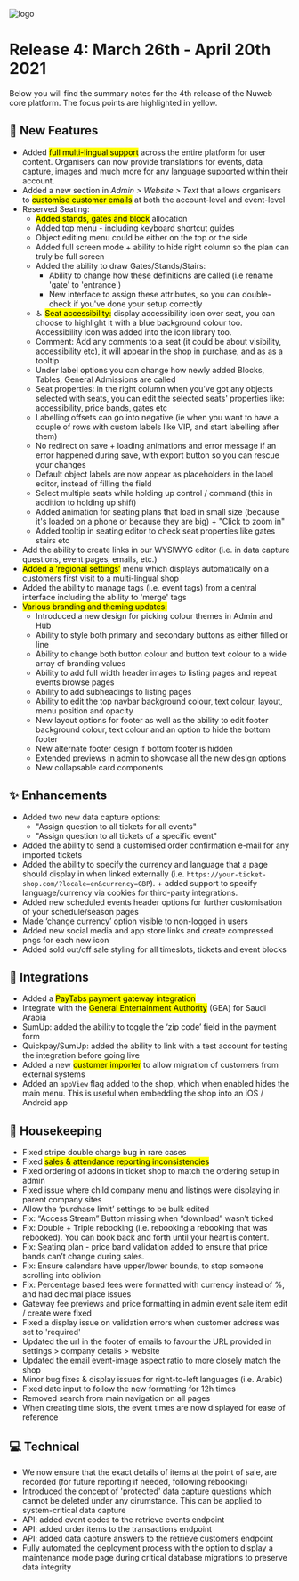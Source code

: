 ![logo](https://user-images.githubusercontent.com/57409655/115874120-a567c880-a43b-11eb-95ea-9297cfea6658.png)


# Release 4: March 26th - April 20th 2021
Below you will find the summary notes for the 4th release of the Nuweb core platform. The focus points are highlighted in yellow.

## 🚀 New Features
- Added <mark>full multi-lingual support</mark> across the entire platform for user content. Organisers can now provide translations for events, data capture, images and much more for any language supported within their account.
- Added a new section in _Admin > Website > Text_ that allows organisers to <mark>customise customer emails</mark> at both the account-level and event-level
- Reserved Seating:
  - <mark>Added stands, gates and block</mark> allocation
  - Added top menu - including keyboard shortcut guides
  - Object editing menu could be either on the top or the side
  - Added full screen mode + ability to hide right column so the plan can truly be full screen
  - Added the ability to draw Gates/Stands/Stairs:
    - Ability to change how these definitions are called (i.e rename 'gate' to 'entrance')
    - New interface to assign these attributes, so you can double-check if you've done your setup correctly
  - ♿︎ <mark>Seat accessibility:</mark> display accessibility icon over seat, you can choose to highlight it with a blue background colour too. Accessibility icon was added into the icon library too.
  - Comment: Add any comments to a seat (it could be about visibility, accessibility etc), it will appear in the shop in purchase, and as as a tooltip
  - Under label options you can change how newly added Blocks, Tables, General Admissions are called
  - Seat properties: in the right column when you've got any objects selected with seats, you can edit the selected seats' properties like: accessibility, price bands, gates etc
  - Labelling offsets can go into negative (ie when you want to have a couple of rows with custom labels like VIP, and start labelling after them)
  - No redirect on save + loading animations and error message if an error happened during save, with export button so you can rescue your changes
  - Default object labels are now appear as placeholders in the label editor, instead of filling the field
  - Select multiple seats while holding up control / command (this in addition to holding up shift)
  - Added animation for seating plans that load in small size (because it's loaded on a phone or because they are big) + "Click to zoom in"
  - Added tooltip in seating editor to check seat properties like gates stairs etc
- Add the ability to create links in our WYSIWYG editor (i.e. in data capture questions, event pages, emails, etc.)
- <mark>Added a ‘regional settings’</mark> menu which displays automatically on a customers first visit to a multi-lingual shop
- Added the ability to manage tags (i.e. event tags) from a central interface including the ability to 'merge' tags
- <mark>Various branding and theming updates:</mark>
  - Introduced a new design for picking colour themes in Admin and Hub
  - Ability to style both primary and secondary buttons as either filled or line
  - Ability to change both button colour and button text colour to a wide array of branding values
  - Ability to add full width header images to listing pages and repeat events browse pages
  - Ability to add subheadings to listing pages
  - Ability to edit the top navbar background colour, text colour, layout, menu position and opacity
  - New layout options for footer as well as the ability to edit footer background colour, text colour and an option to hide the bottom footer
  - New alternate footer design if bottom footer is hidden
  - Extended previews in admin to showcase all the new design options
  - New collapsable card components


## ✨ Enhancements
- Added two new data capture options:
  - "Assign question to all tickets for all events"
  - "Assign question to all tickets of a specific event"
- Added the ability to send a customised order confirmation e-mail for any imported tickets
- Added the ability to specify the currency and language that a page should display in when linked externally (i.e. `https://your-ticket-shop.com/?locale=en&currency=GBP`). + added support to specify language/currency via cookies for third-party integrations.
- Added new scheduled events header options for further customisation of your schedule/season pages
- Made ‘change currency’ option visible to non-logged in users
- Added new social media and app store links and create compressed pngs for each new icon
- Added sold out/off sale styling for all timeslots, tickets and event blocks


## 🤝 Integrations
- Added a <mark>PayTabs payment gateway integration</mark>
- Integrate with the <mark>General Entertainment Authority</mark> (GEA) for Saudi Arabia
- SumUp: added the ability to toggle the ‘zip code’ field in the payment form
- Quickpay/SumUp: added the ability to link with a test account for testing the integration before going live
- Added a new <mark>customer importer</mark> to allow migration of customers from external systems
- Added an `appView` flag added to the shop, which when enabled hides the main menu. This is useful when embedding the shop into an iOS / Android app


## 🧹 Housekeeping
- Fixed stripe double charge bug in rare cases
- Fixed <mark>sales & attendance reporting inconsistencies</mark>
- Fixed ordering of addons in ticket shop to match the ordering setup in admin
- Fixed issue where child company menu and listings were displaying in parent company sites
- Allow the ‘purchase limit’ settings to be bulk edited
- Fix: “Access Stream” Button missing when “download” wasn’t ticked
- Fix: Double + Triple rebooking (i.e. rebooking a rebooking that was rebooked). You can book back and forth until your heart is content.
- Fix: Seating plan - price band validation added to ensure that price bands can’t change during sales.
- Fix: Ensure calendars have upper/lower bounds, to stop someone scrolling into oblivion
- Fix: Percentage based fees were formatted with currency instead of %, and had decimal place issues
- Gateway fee previews and price formatting in admin event sale item edit / create were fixed
- Fixed a display issue on validation errors when customer address was set to 'required'
- Updated the url in the footer of emails to favour the URL provided in settings > company details > website
- Updated the email event-image aspect ratio to more closely match the shop
- Minor bug fixes & display issues for right-to-left languages (i.e. Arabic)
- Fixed date input to follow the new formatting for 12h times
- Removed search from main navigation on all pages
- When creating time slots, the event times are now displayed for ease of reference


## 💻 Technical
- We now ensure that the exact details of items at the point of sale, are recorded (for future reporting if needed, following rebooking)
- Introduced the concept of 'protected' data capture questions which cannot be deleted under any cirumstance. This can be applied to system-critical data capture
- API: added event codes to the retrieve events endpoint
- API: added order items to the transactions endpoint
- API: added data capture answers to the retrieve customers endpoint
- Fully automated the deployment process with the option to display a maintenance mode page during critical database migrations to preserve data integrity











<style>
  header, footer { display: none; }
  section { width: 100% }
</style>
